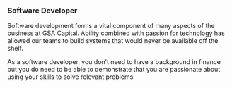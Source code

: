 ### Software Developer

Software development forms a vital component of many aspects of the business at GSA Capital. Ability combined with passion for technology has allowed our teams to build systems that would never be available off the shelf.

As a software developer, you don’t need to have a background in finance but you do need to be able to demonstrate that you are passionate about using your skills to solve relevant problems.